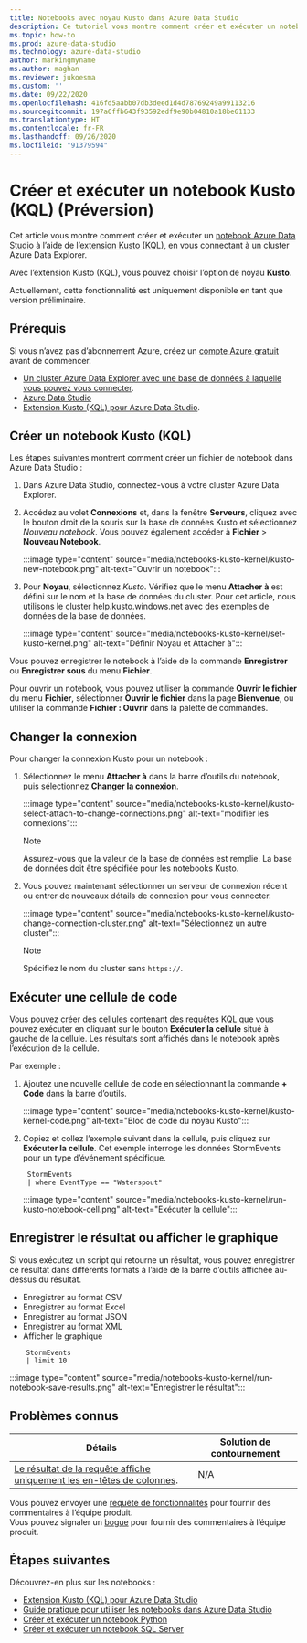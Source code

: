 ```yaml
---
title: Notebooks avec noyau Kusto dans Azure Data Studio
description: Ce tutoriel vous montre comment créer et exécuter un notebook Kusto.
ms.topic: how-to
ms.prod: azure-data-studio
ms.technology: azure-data-studio
author: markingmyname
ms.author: maghan
ms.reviewer: jukoesma
ms.custom: ''
ms.date: 09/22/2020
ms.openlocfilehash: 416fd5aabb07db3deed1d4d78769249a99113216
ms.sourcegitcommit: 197a6ffb643f93592edf9e90b04810a18be61133
ms.translationtype: HT
ms.contentlocale: fr-FR
ms.lasthandoff: 09/26/2020
ms.locfileid: "91379594"
---
```

# <a name="create-and-run-a-kusto-kql-notebook-preview"></a>Créer et exécuter un notebook Kusto (KQL) (Préversion)

Cet article vous montre comment créer et exécuter un [notebook Azure Data Studio](./notebooks-guidance.md) à l’aide de l’[extension Kusto (KQL)](../extensions/kusto-extension.md), en vous connectant à un cluster Azure Data Explorer.

Avec l’extension Kusto (KQL), vous pouvez choisir l’option de noyau **Kusto**.

Actuellement, cette fonctionnalité est uniquement disponible en tant que version préliminaire.

## <a name="prerequisites"></a>Prérequis

Si vous n’avez pas d’abonnement Azure, créez un [compte Azure gratuit](https://azure.microsoft.com/free/) avant de commencer.

- [Un cluster Azure Data Explorer avec une base de données à laquelle vous pouvez vous connecter](https://docs.microsoft.com/azure/data-explorer/create-cluster-database-portal).
- [Azure Data Studio](../download-azure-data-studio.md)
- [Extension Kusto (KQL) pour Azure Data Studio](../extensions/kusto-extension.md).

## <a name="create-a-kusto-kql-notebook"></a>Créer un notebook Kusto (KQL)

Les étapes suivantes montrent comment créer un fichier de notebook dans Azure Data Studio :

1. Dans Azure Data Studio, connectez-vous à votre cluster Azure Data Explorer.

2. Accédez au volet **Connexions** et, dans la fenêtre **Serveurs**, cliquez avec le bouton droit de la souris sur la base de données Kusto et sélectionnez *Nouveau notebook*. Vous pouvez également accéder à **Fichier** > **Nouveau Notebook**.

   :::image type="content" source="media/notebooks-kusto-kernel/kusto-new-notebook.png" alt-text="Ouvrir un notebook":::

3. Pour **Noyau**, sélectionnez *Kusto*. Vérifiez que le menu **Attacher à** est défini sur le nom et la base de données du cluster. Pour cet article, nous utilisons le cluster help.kusto.windows.net avec des exemples de données de la base de données.

   :::image type="content" source="media/notebooks-kusto-kernel/set-kusto-kernel.png" alt-text="Définir Noyau et Attacher à":::

Vous pouvez enregistrer le notebook à l’aide de la commande **Enregistrer** ou **Enregistrer sous** du menu **Fichier**.

Pour ouvrir un notebook, vous pouvez utiliser la commande **Ouvrir le fichier** du menu **Fichier**, sélectionner **Ouvrir le fichier** dans la page **Bienvenue**, ou utiliser la commande **Fichier : Ouvrir** dans la palette de commandes.

## <a name="change-the-connection"></a>Changer la connexion

Pour changer la connexion Kusto pour un notebook :

1. Sélectionnez le menu **Attacher à** dans la barre d’outils du notebook, puis sélectionnez **Changer la connexion**.

   :::image type="content" source="media/notebooks-kusto-kernel/kusto-select-attach-to-change-connections.png" alt-text="modifier les connexions":::

   > [!Note]
   > Assurez-vous que la valeur de la base de données est remplie. La base de données doit être spécifiée pour les notebooks Kusto.

2. Vous pouvez maintenant sélectionner un serveur de connexion récent ou entrer de nouveaux détails de connexion pour vous connecter.

   :::image type="content" source="media/notebooks-kusto-kernel/kusto-change-connection-cluster.png" alt-text="Sélectionnez un autre cluster":::

   > [!Note]
   > Spécifiez le nom du cluster sans `https://`.

## <a name="run-a-code-cell"></a>Exécuter une cellule de code

Vous pouvez créer des cellules contenant des requêtes KQL que vous pouvez exécuter en cliquant sur le bouton **Exécuter la cellule** situé à gauche de la cellule. Les résultats sont affichés dans le notebook après l’exécution de la cellule.

Par exemple :

1. Ajoutez une nouvelle cellule de code en sélectionnant la commande **+ Code** dans la barre d’outils.

   :::image type="content" source="media/notebooks-kusto-kernel/kusto-kernel-code.png" alt-text="Bloc de code du noyau Kusto":::

2. Copiez et collez l’exemple suivant dans la cellule, puis cliquez sur **Exécuter la cellule**. Cet exemple interroge les données StormEvents pour un type d’événement spécifique.

   ```kusto
    StormEvents
    | where EventType == "Waterspout"
   ```

   :::image type="content" source="media/notebooks-kusto-kernel/run-kusto-notebook-cell.png" alt-text="Exécuter la cellule":::

## <a name="save-the-result-or-show-chart"></a>Enregistrer le résultat ou afficher le graphique

Si vous exécutez un script qui retourne un résultat, vous pouvez enregistrer ce résultat dans différents formats à l’aide de la barre d’outils affichée au-dessus du résultat.

- Enregistrer au format CSV
- Enregistrer au format Excel
- Enregistrer au format JSON
- Enregistrer au format XML
- Afficher le graphique

```kusto
    StormEvents
    | limit 10
```

:::image type="content" source="media/notebooks-kusto-kernel/run-notebook-save-results.png" alt-text="Enregistrer le résultat":::

## <a name="known-issues"></a>Problèmes connus

| Détails | Solution de contournement |
|---------|------------|
| [Le résultat de la requête affiche uniquement les en-têtes de colonnes](https://github.com/microsoft/azuredatastudio/issues/12565). | N/A |

Vous pouvez envoyer une [requête de fonctionnalités](https://github.com/microsoft/azuredatastudio/issues/new?assignees=&labels=&template=feature_request.md&title=) pour fournir des commentaires à l’équipe produit.  
Vous pouvez signaler un [bogue](https://github.com/microsoft/azuredatastudio/issues/new?assignees=&labels=&template=bug_report.md&title=) pour fournir des commentaires à l’équipe produit.

## <a name="next-steps"></a>Étapes suivantes

Découvrez-en plus sur les notebooks :

- [Extension Kusto (KQL) pour Azure Data Studio](../extensions/kusto-extension.md)
- [Guide pratique pour utiliser les notebooks dans Azure Data Studio](../notebooks-guidance.md)
- [Créer et exécuter un notebook Python](../notebooks-tutorial-python-kernel.md)
- [Créer et exécuter un notebook SQL Server](../notebooks-tutorial-sql-kernel.md)
